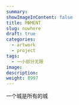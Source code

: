 ```yaml
---
summary:
showImageInContent: false
title: MΦMENT
slug: nowhere
draft: true
categories:
  - artwork
  - project
tags:
  - 一小部分无限
image:
description:
weight: 8997
---
```

一个城是所有的城


